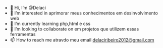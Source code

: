 - 👋 Hi, I’m @Delaci
- 👀 I’m interested in  aprimorar meus conhecimentos em desinvolvimento web
- 🌱 I’m currently learning php,html e css
- 💞️ I’m looking to collaborate on  em projetos que utilizem essas ferramentas
- 📫 How to reach me atravdo meu email delaciribeiro2012@gmail.com

<!---
Delaci/Delaci is a ✨ special ✨ repository because its `README.md` (this file) appears on your GitHub profile.
You can click the Preview link to take a look at your changes.
--->
